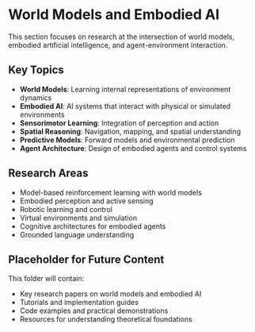 # World Models and Embodied AI

This section focuses on research at the intersection of world models, embodied artificial intelligence, and agent-environment interaction.

## Key Topics

- **World Models**: Learning internal representations of environment dynamics
- **Embodied AI**: AI systems that interact with physical or simulated environments
- **Sensorimotor Learning**: Integration of perception and action
- **Spatial Reasoning**: Navigation, mapping, and spatial understanding
- **Predictive Models**: Forward models and environmental prediction
- **Agent Architecture**: Design of embodied agents and control systems

## Research Areas

- Model-based reinforcement learning with world models
- Embodied perception and active sensing
- Robotic learning and control
- Virtual environments and simulation
- Cognitive architectures for embodied agents
- Grounded language understanding

## Placeholder for Future Content

This folder will contain:
- Key research papers on world models and embodied AI
- Tutorials and implementation guides
- Code examples and practical demonstrations
- Resources for understanding theoretical foundations